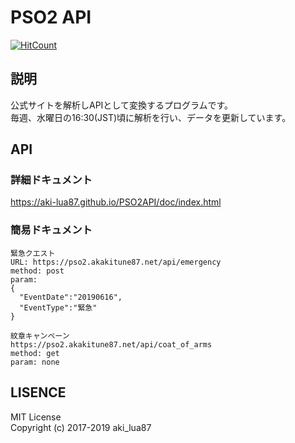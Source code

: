 # PSO2 API

[![HitCount](http://hits.dwyl.io/aki-lua87/PSO2emaAPI.svg)](http://hits.dwyl.io/aki-lua87/PSO2emaAPI)

## 説明
公式サイトを解析しAPIとして変換するプログラムです。  
毎週、水曜日の16:30(JST)頃に解析を行い、データを更新しています。  

## API

### 詳細ドキュメント
https://aki-lua87.github.io/PSO2API/doc/index.html

### 簡易ドキュメント
```
緊急クエスト 
URL: https://pso2.akakitune87.net/api/emergency
method: post
param: 
{
  "EventDate":"20190616",
  "EventType":"緊急"
}

紋章キャンペーン
https://pso2.akakitune87.net/api/coat_of_arms
method: get
param: none
```

## LISENCE
MIT License  
Copyright (c) 2017-2019 aki_lua87
